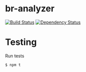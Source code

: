 # br-analyzer

[![Build Status](https://secure.travis-ci.org/briandipalma/br-analyzer.png)](http://travis-ci.org/briandipalma/br-analyzer)
[![Dependency Status](https://david-dm.org/briandipalma/br-analyzer.png?theme=shields.io)](https://david-dm.org/briandipalma/br-analyzer)

# Testing

Run tests

```bash
$ npm t
```
